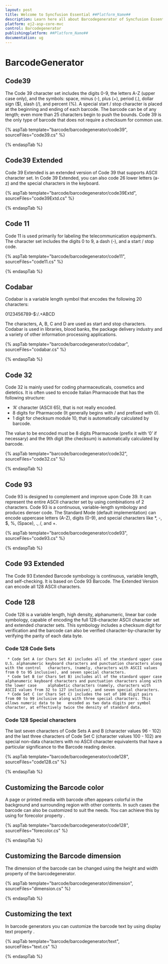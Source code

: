 ```yaml
---
layout: post
title: Welcome to Syncfusion Essential ##Platform_Name##
description: Learn here all about Barcodegenerator of Syncfusion Essential ##Platform_Name## widgets based on HTML5 and jQuery.
platform: ej2-asp-core-mvc
control: Barcodegenerator
publishingplatform: ##Platform_Name##
documentation: ug
---
```



# BarcodeGenerator

## Code39

The Code 39 character set includes the digits 0-9, the letters A-Z (upper case only), and the symbols: space, minus (-), plus (+), period (.), dollar sign ($), slash (/), and percent (%). A special start / stop character is placed at the beginning and ending of each barcode. The barcode can be of any length; even more than 25 characters begin to push the bounds. Code 39 is the only type of barcode that does not require a checksum for common use.

{% aspTab template="barcode/barcodegenerator/code39", sourceFiles="code39.cs" %}

{% endaspTab %}

## Code39 Extended

Code 39 Extended is an extended version of Code 39 that supports ASCII character set. In Code 39 Extended, you can also code 26 lower letters (a-z) and the special characters in the keyboard.

{% aspTab template="barcode/barcodegenerator/code39Extd", sourceFiles="code39Extd.cs" %}

{% endaspTab %}

## Code 11

Code 11 is used primarily for labeling the telecommunication equipment’s. The character set includes the digits 0 to 9, a dash (-), and a start / stop code.

{% aspTab template="barcode/barcodegenerator/code11", sourceFiles="code11.cs" %}

{% endaspTab %}

## Codabar

Codabar is a variable length symbol that encodes the following 20 characters:

0123456789-$:/.+ABCD

The characters, A, B, C and D are used as start and stop characters. Codabar is used in libraries, blood banks, the package delivery industry and a variety of other information processing applications.

{% aspTab template="barcode/barcodegenerator/codabar", sourceFiles="codabar.cs" %}

{% endaspTab %}

## Code 32

Code 32 is mainly used for coding pharmaceuticals, cosmetics and dietetics. It is often used to encode Italian Pharmacode that has the following structure:
* ‘A’ character (ASCII 65), that is not really encoded.
* 8 digits for Pharmacode (It generally begins with / and prefixed with 0).
* 1 digit for checksum module 10, that is automatically calculated by barcode.

The value to be encoded must be 8 digits Pharmacode (prefix it with ‘0’ if necessary) and the 9th digit (the checksum) is automatically calculated by barcode.

{% aspTab template="barcode/barcodegenerator/code32", sourceFiles="code32.cs" %}

{% endaspTab %}

## Code 93

Code 93 is designed to complement and improve upon Code 39. It can represent the entire ASCII character set by using combinations of 2 characters. Code 93 is a continuous, variable-length symbology and produces denser code. The Standard Mode (default implementation) can encode uppercase letters (A-Z), digits (0-9), and special characters like *, -, $, %, (Space), ., /, and +.

{% aspTab template="barcode/barcodegenerator/code93", sourceFiles="code93.cs" %}

{% endaspTab %}

## Code 93 Extended

The Code 93 Extended Barcode symbology is continuous, variable length, and self-checking. It is based on Code 93 Barcode. The Extended Version can encode all 128 ASCII characters.

## Code 128

Code 128 is a variable length, high density, alphanumeric, linear bar code symbology, capable of encoding the full 128-character ASCII character set and extended character sets. This symbology includes a checksum digit for verification and the barcode can also be verified character-by-character by verifying the parity of each data byte.

### Code 128 Code Sets

     * Code Set A (or Chars Set A) includes all of the standard upper case U.S. alphanumeric keyboard characters and punctuation characters along with the control   characters, (namely, characters with ASCII values from 0 to 95 inclusive), and seven special characters.
     * Code Set B (or Chars Set B) includes all of the standard upper case alphanumeric keyboard characters and punctuation characters along with the lower case     alphabetic characters (namely, characters with ASCII values from 32 to 127 inclusive), and seven special characters.
     * Code Set C (or Chars Set C) includes the set of 100 digit pairs from 00 to 99 inclusive along with three special characters. This allows numeric data to be   encoded as two data digits per symbol character, at effectively twice the density of standard data.

### Code 128 Special characters

The last seven characters of Code Sets A and B (character values 96 - 102) and the last three characters of Code Set C (character values 100 - 102) are special non-data characters with no ASCII character equivalents that have a particular significance to the Barcode reading device.

{% aspTab template="barcode/barcodegenerator/code128", sourceFiles="code128.cs" %}

{% endaspTab %}

## Customizing the Barcode color

A page or printed media with barcode often appears colorful in the background and surrounding region with other contents. In such cases the barcode can also be customized to suit the needs. You can achieve this by using for forecolor property .

{% aspTab template="barcode/barcodegenerator/code128", sourceFiles="forecolor.cs" %}

{% endaspTab %}

## Customizing the Barcode dimension

The dimension of the barcode can be changed using the height and width property of the barcodegenerator.

{% aspTab template="barcode/barcodegenerator/dimension", sourceFiles="dimension.cs" %}

{% endaspTab %}

## Customizing the text

In barcode generators you can customize the barcode text by using display text property .

{% aspTab template="barcode/barcodegenerator/text", sourceFiles="text.cs" %}

{% endaspTab %}